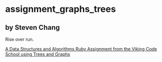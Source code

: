 # assignment_graphs_trees
by Steven Chang
-------------------------
Rise over run.

[A Data Structures and Algorithms Ruby Assignment from the Viking Code School using Trees and Graphs](http://www.vikingcodeschool.com)
